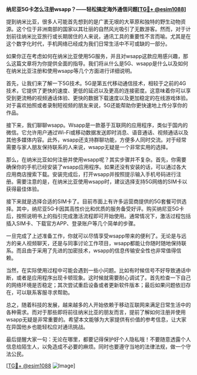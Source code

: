 **纳尼亚5G卡怎么注册wsapp？——轻松搞定海外通信问题[[TG💪+ @esim1088](https://t.me/s/esim1088)]**

提到纳米比亚，很多人可能首先想到的是广袤无垠的大草原和独特的野生动物资源。这个位于非洲南部的国家以其壮丽的自然风光吸引了无数游客。然而，对于计划前往纳米比亚旅行或长期居住的人来说，通讯工具的重要性不言而喻。尤其是在这个数字化时代，手机网络已经成为我们日常生活中不可或缺的一部分。

如果你正在考虑如何在纳米比亚使用5G服务，并且对wsapp这款应用感兴趣，那么这篇文章将为你提供全面的指导。我们将从什么是5G、wsapp是什么以及如何在纳米比亚注册和使用wsapp等几个方面进行详细说明。

首先，让我们来了解一下5G技术。5G是第五代移动通信技术，相较于之前的4G技术，它提供了更快的速度、更低的延迟以及更高的连接密度。这意味着你可以享受到更流畅的视频通话体验、更快的数据下载速度以及更加稳定的在线游戏体验。对于喜欢拍照或者录制短视频的朋友来说，5G还能帮助你更快速地上传分享你的作品。

接下来，我们聊聊wsapp。Wsapp是一款基于互联网的应用程序，类似于国内的微信。它允许用户通过Wi-Fi或移动数据发送即时消息、语音通话、视频通话以及其他多媒体内容。此外，wsapp还支持群聊功能，方便多人同时交流。对于经常需要与家人朋友保持联系的人来说，wsapp无疑是一个非常实用的选择。

那么，在纳米比亚如何注册并使用wsapp呢？其实步骤并不复杂。首先，你需要确保你的手机已经安装了wsapp应用程序。如果还没有安装的话，可以通过各大应用商店搜索下载。安装完成后，打开wsapp并按照提示输入手机号码进行注册。需要注意的是，在纳米比亚使用wsapp时，建议选择支持5G网络的SIM卡以获得最佳体验。

接下来就是选择合适的SIM卡了。目前市面上有许多运营商提供的5G套餐可供选择。其中，纳尼亚5G卡因其高性价比和优质的服务备受好评。购买纳尼亚5G卡后，按照说明书上的指引完成激活流程即可开始使用。通常情况下，激活过程包括插入SIM卡、下载官方APP、登录账户等几个简单的步骤。

一旦完成了上述准备工作，你就可以尽情享受wsapp带来的便利了。无论是与远方的亲人视频聊天，还是与同事讨论工作项目，wsapp都能让你随时随地保持联系。而且由于采用了先进的加密技术，wsapp的信息传输安全性也非常值得信赖。

当然，在实际使用过程中可能会遇到一些小问题。比如有时候信号不好导致通话中断，或者是应用程序出现卡顿现象。这时候就需要耐心调试了。首先检查一下自己的网络环境是否稳定；其次尝试重启设备或者更新软件版本；最后如果问题依旧存在，可以联系客服寻求帮助。

总之，随着科技的发展，越来越多的人开始依赖于移动互联网来满足日常生活中的各种需求。而对于那些即将前往纳米比亚的朋友而言，提前了解如何注册并使用wsapp无疑是非常重要的。希望本文能够为大家提供有价值的参考信息，让大家在异国他乡也能轻松应对通讯挑战。

最后提醒大家一句：无论在哪里，都要记得保护好个人隐私哦！不要随意透露个人信息给陌生人，以免造成不必要的麻烦。同时也要遵守当地的法律法规，做一个守法公民。

[[TG💪+ @esim1088](https://t.me/s/esim1088) ![Image](https://i.postimg.cc/4NQfJmqS/Snipaste-2025-05-13-00-14-12.png)]
